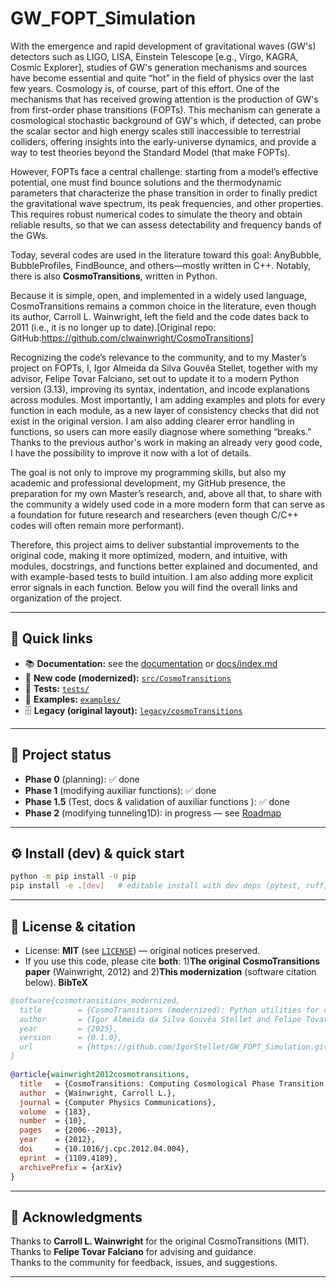 # GW_FOPT_Simulation

With the emergence and rapid development of gravitational waves (GW's) detectors such as LIGO, LISA, Einstein Telescope [e.g., Virgo, KAGRA, Cosmic Explorer], studies of GW's generation mechanisms and sources have become essential and quite “hot” in the field of physics over the last few years. Cosmology is, of course, part of this effort. One of the mechanisms that has received growing attention is the production of GW's from first-order phase transitions (FOPTs). This mechanism can generate a cosmological stochastic background of GW's which, if detected, can probe the scalar sector and high energy scales still inaccessible to terrestrial colliders, offering insights into the early-universe dynamics, and provide a way to test theories beyond the Standard Model (that make FOPTs).

However, FOPTs face a central challenge: starting from a model’s effective potential, one must find bounce solutions and the thermodynamic parameters that characterize the phase transition in order to finally predict the gravitational wave spectrum, its peak frequencies, and other properties. This requires robust numerical codes to simulate the theory and obtain reliable results, so that we can assess detectability and frequency bands of the GWs.

Today, several codes are used in the literature toward this goal: AnyBubble, BubbleProfiles, FindBounce, and others—mostly written in C++. Notably, there is also **CosmoTransitions**, written in Python.

Because it is simple, open, and implemented in a widely used language, CosmoTransitions remains a common choice in the literature, even though its author, Carroll L. Wainwright, left the field and the code dates back to 2011 (i.e., it is no longer up to date).[Original repo: GitHub:https://github.com/clwainwright/CosmoTransitions]

Recognizing the code’s relevance to the community, and to my Master’s project on FOPTs, I, Igor Almeida da Silva Gouvêa Stellet, together with my advisor, Felipe Tovar Falciano, set out to update it to a modern Python version (3.13), improving its syntax, indentation, and incode explanations across modules. Most importantly, I am adding examples and plots for every function in each module, as a new layer of consistency checks that did not exist in the original version. I am also adding clearer error handling in functions, so users can more easily diagnose where something “breaks.” Thanks to the previous author's work in making an already very good code, I have the possibility to improve it now with a lot of details.

The goal is not only to improve my programming skills, but also my academic and professional development, my GitHub presence, the preparation for my own Master’s research, and, above all that, to share with the community a widely used code in a more modern form that can serve as a foundation for future research and researchers (even though C/C++ codes will often remain more performant).

Therefore, this project aims to deliver substantial improvements to the original code, making it more optimized, modern, and intuitive, with modules, docstrings, and functions better explained and documented, and with example-based tests to build intuition. I am also adding more explicit error signals in each function. Below you will find the overall links and organization of the project.

---

## 🔗 Quick links

- 📚 **Documentation:** see the [documentation](https://igorstellet.github.io/GW_FOPT_Simulation) or [docs/index.md](docs/index.md) 
- 🧩 **New code (modernized):** [`src/CosmoTransitions`](src/CosmoTransitions/)  
- 🧪 **Tests:** [`tests/`](tests/) 
- 📓 **Examples:** [`examples/`](examples/)  
- 🗄️ **Legacy (original layout):** [`legacy/cosmoTransitions`](legacy/cosmoTransitions/)

---

## 🚦 Project status

- **Phase 0** (planning): ✅ done  
- **Phase 1** (modifying auxiliar functions): ✅ done  
- **Phase 1.5** (Test, docs & validation of auxiliar functions ): ✅ done
- **Phase 2** (modifying tunneling1D): in progress — see [Roadmap](docs/roadmap.md)

---

## ⚙️ Install (dev) & quick start

```bash
python -m pip install -U pip
pip install -e .[dev]   # editable install with dev deps (pytest, ruff, black)
```
---
## 📜 License & citation
- License: **MIT** (see [`LICENSE`](LICENSE)) — original notices preserved.
- If you use this code, please cite **both**:
  1)**The original CosmoTransitions paper** (Wainwright, 2012) and
  2)**This modernization** (software citation below).
**BibTeX**

```bibtex
@software{cosmotransitions_modernized,
  title        = {CosmoTransitions (modernized): Python utilities for cosmological phase transitions and GW forecasts},
  author       = {Igor Almeida da Silva Gouvêa Stellet and Felipe Tovar Falciano},
  year         = {2025},
  version      = {0.1.0},
  url          = {https://github.com/IgorStellet/GW_FOPT_Simulation.git}
}

@article{wainwright2012cosmotransitions,
  title   = {CosmoTransitions: Computing Cosmological Phase Transition Temperatures and Bubble Profiles With Multiple Fields},
  author  = {Wainwright, Carroll L.},
  journal = {Computer Physics Communications},
  volume  = {183},
  number  = {10},
  pages   = {2006--2013},
  year    = {2012},
  doi     = {10.1016/j.cpc.2012.04.004},
  eprint  = {1109.4189},
  archivePrefix = {arXiv}
}
```
---
## 🙏 Acknowledgments

Thanks to **Carroll L. Wainwright** for the original CosmoTransitions (MIT).  
Thanks to **Felipe Tovar Falciano** for advising and guidance.  
Thanks to the community for feedback, issues, and suggestions.

---
